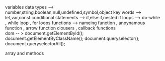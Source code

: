 variables 
data types --> number,string,boolean,null,undefined,symbol,object 
key words --> let,var,const 
conditional statements --> if,else if,nested if 
loops --> do-while , while loop , for loops 
functions --> nameing function , anoynamous function , arrow function
clousers , callback functions  
dom -- > document.getElementById();
         document.getElementByClassName();
         document.queryselector();
         document.queryselectorAll();

array and methods  

         
     